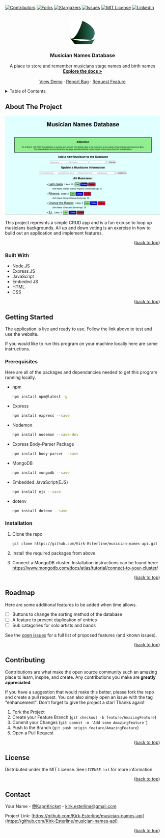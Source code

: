 <!-- Improved compatibility of back to top link: See: https://github.com/othneildrew/Best-README-Template/pull/73 -->
<a name="readme-top"></a>
<!--
*** Thanks for checking out the Best-README-Template. If you have a suggestion
*** that would make this better, please fork the repo and create a pull request
*** or simply open an issue with the tag "enhancement".
*** Don't forget to give the project a star!
*** Thanks again! Now go create something AMAZING! :D
-->



<!-- PROJECT SHIELDS -->
<!--
*** I'm using markdown "reference style" links for readability.
*** Reference links are enclosed in brackets [ ] instead of parentheses ( ).
*** See the bottom of this document for the declaration of the reference variables
*** for contributors-url, forks-url, etc. This is an optional, concise syntax you may use.
*** https://www.markdownguide.org/basic-syntax/#reference-style-links
-->
[![Contributors][contributors-shield]][contributors-url]
[![Forks][forks-shield]][forks-url]
[![Stargazers][stars-shield]][stars-url]
[![Issues][issues-shield]][issues-url]
[![MIT License][license-shield]][license-url]
[![LinkedIn][linkedin-shield]][linkedin-url]



<!-- PROJECT LOGO -->
<br />
<div align="center">
  <a href="https://github.com/Kirk-Esterline/musician-names-api">
    <img src="images/Solid Sail_2.svg" alt="Logo" width="80" height="80">
  </a>

<h3 align="center">Musician Names Database</h3>

  <p align="center">
    A place to store and remember musicians stage names and birth names
    <br />
    <a href="https://github.com/Kirk-Esterline/musician-names-api"><strong>Explore the docs »</strong></a>
    <br />
    <br />
    <a href="https://tame-lime-binturong-suit.cyclic.app/">View Demo</a>
    ·
    <a href="https://github.com/Kirk-Esterline/musician-names-api/issues">Report Bug</a>
    ·
    <a href="https://github.com/Kirk-Esterline/musician-names-api/issues">Request Feature</a>
  </p>
</div>



<!-- TABLE OF CONTENTS -->
<details>
  <summary>Table of Contents</summary>
  <ol>
    <li>
      <a href="#about-the-project">About The Project</a>
      <ul>
        <li><a href="#built-with">Built With</a></li>
      </ul>
    </li>
    <li>
      <a href="#getting-started">Getting Started</a>
      <ul>
        <li><a href="#prerequisites">Prerequisites</a></li>
        <li><a href="#installation">Installation</a></li>
      </ul>
    </li>
    <li><a href="#usage">Usage</a></li>
    <li><a href="#roadmap">Roadmap</a></li>
    <li><a href="#contributing">Contributing</a></li>
    <li><a href="#license">License</a></li>
    <li><a href="#contact">Contact</a></li>
    <li><a href="#acknowledgments">Acknowledgments</a></li>
  </ol>
</details>



<!-- ABOUT THE PROJECT -->
## About The Project

[![Product Name Screen Shot][product-screenshot]](https://example.com)

This project represnts a simple CRUD app and is a fun excuse to loop up musicians backgrounds. All up and down voting is an exercise in how to build out an application and implement features. 

<!-- Here's a blank template to get started: To avoid retyping too much info. Do a search and replace with your text editor for the following: `github_username`, `repo_name`, `twitter_handle`, `linkedin_username`, `email_client`, `email`, `project_title`, `project_description` -->

<p align="right">(<a href="#readme-top">back to top</a>)</p>



### Built With

* Node.JS
* Express.JS
* JavaScript
* Embeded JS
* HTML
* CSS

<!-- * [![Next][Next.js]][Next-url]
* [![React][React.js]][React-url]
* [![Vue][Vue.js]][Vue-url]
* [![Angular][Angular.io]][Angular-url]
* [![Svelte][Svelte.dev]][Svelte-url]
* [![Laravel][Laravel.com]][Laravel-url]
* [![Bootstrap][Bootstrap.com]][Bootstrap-url]
* [![JQuery][JQuery.com]][JQuery-url] -->

<p align="right">(<a href="#readme-top">back to top</a>)</p>



<!-- GETTING STARTED -->
## Getting Started

The application is live and ready to use. Follow the link above to test and use the website.

If you would like to run this program on your machine locally here are some instructions.
### Prerequisites

Here are all of the packages and dependancies needed to get this program running locally.

* npm
  ```sh
  npm install npm@latest -g
  ```
* Express
  ```sh
  npm install express --save
  ```
* Nodemon
  ```sh
  npm install nodemon --save-dev
  ```
* Express Body-Parser Package
  ```sh
  npm install body-parser --save
  ```
* MongoDB
  ```sh
  npm install mongodb --save
  ```
* Embedded JavaScript(EJS)
  ```sh
  npm install ejs --save
  ```
* dotenv
  ```sh
  npm install dotenv --save
  ```

### Installation

1. Clone the repo
   ```sh
   git clone https://github.com/Kirk-Esterline/musician-names-api.git
   ```
2. Install the required packages from above
  
3. Connect a MongoDB cluster. Installation instructions can be found here: https://www.mongodb.com/docs/atlas/tutorial/connect-to-your-cluster/

<p align="right">(<a href="#readme-top">back to top</a>)</p>



<!-- USAGE EXAMPLES -->
<!-- ## Usage

Use this space to show useful examples of how a project can be used. Additional screenshots, code examples and demos work well in this space. You may also link to more resources.

_For more examples, please refer to the [Documentation](https://example.com)_

<p align="right">(<a href="#readme-top">back to top</a>)</p> -->



<!-- ROADMAP -->
## Roadmap

Here are some additional features to be added when time allows.

- [ ] Buttons to change the sorting method of the database
- [ ] A feature to prevent duplication of entries
- [ ] Sub catagories for solo artists and bands

See the [open issues](https://github.com/Kirk-Esterline/musician-names-api/issues) for a full list of proposed features (and known issues).

<p align="right">(<a href="#readme-top">back to top</a>)</p>



<!-- CONTRIBUTING -->
## Contributing

Contributions are what make the open source community such an amazing place to learn, inspire, and create. Any contributions you make are **greatly appreciated**.

If you have a suggestion that would make this better, please fork the repo and create a pull request. You can also simply open an issue with the tag "enhancement".
Don't forget to give the project a star! Thanks again!

1. Fork the Project
2. Create your Feature Branch (`git checkout -b feature/AmazingFeature`)
3. Commit your Changes (`git commit -m 'Add some AmazingFeature'`)
4. Push to the Branch (`git push origin feature/AmazingFeature`)
5. Open a Pull Request

<p align="right">(<a href="#readme-top">back to top</a>)</p>



<!-- LICENSE -->
## License

Distributed under the MIT License. See `LICENSE.txt` for more information.

<p align="right">(<a href="#readme-top">back to top</a>)</p>



<!-- CONTACT -->
## Contact

Your Name - [@KapnKricket](https://twitter.com/KapnKricket) - kirk.esterline@gmail.com

Project Link: [https://github.com/Kirk-Esterline/musician-names-api](https://github.com/Kirk-Esterline/musician-names-api)

<p align="right">(<a href="#readme-top">back to top</a>)</p>




<!-- MARKDOWN LINKS & IMAGES -->
<!-- https://www.markdownguide.org/basic-syntax/#reference-style-links -->
[contributors-shield]: https://img.shields.io/github/contributors/Kirk-Esterline/musician-names-api.svg?style=for-the-badge
[contributors-url]: https://github.com/Kirk-Esterline/musician-names-api/graphs/contributors
[forks-shield]: https://img.shields.io/github/forks/Kirk-Esterline/musician-names-api.svg?style=for-the-badge
[forks-url]: https://github.com/Kirk-Esterline/musician-names-api/network/members
[stars-shield]: https://img.shields.io/github/stars/Kirk-Esterline/musician-names-api.svg?style=for-the-badge
[stars-url]: https://github.com/Kirk-Esterline/musician-names-api/stargazers
[issues-shield]: https://img.shields.io/github/issues/Kirk-Esterline/musician-names-api.svg?style=for-the-badge
[issues-url]: https://github.com/Kirk-Esterline/musician-names-api/issues
[license-shield]: https://img.shields.io/github/license/Kirk-Esterline/musician-names-api.svg?style=for-the-badge
[license-url]: https://github.com/Kirk-Esterline/musician-names-api/blob/master/LICENSE.txt
[linkedin-shield]: https://img.shields.io/badge/-LinkedIn-black.svg?style=for-the-badge&logo=linkedin&colorB=555
[linkedin-url]: https://www.linkedin.com/in/kirk-esterline/
[product-screenshot]: images/screenshot.png
[Next.js]: https://img.shields.io/badge/next.js-000000?style=for-the-badge&logo=nextdotjs&logoColor=white
[Next-url]: https://nextjs.org/
[React.js]: https://img.shields.io/badge/React-20232A?style=for-the-badge&logo=react&logoColor=61DAFB
[React-url]: https://reactjs.org/
[Vue.js]: https://img.shields.io/badge/Vue.js-35495E?style=for-the-badge&logo=vuedotjs&logoColor=4FC08D
[Vue-url]: https://vuejs.org/
[Angular.io]: https://img.shields.io/badge/Angular-DD0031?style=for-the-badge&logo=angular&logoColor=white
[Angular-url]: https://angular.io/
[Svelte.dev]: https://img.shields.io/badge/Svelte-4A4A55?style=for-the-badge&logo=svelte&logoColor=FF3E00
[Svelte-url]: https://svelte.dev/
[Laravel.com]: https://img.shields.io/badge/Laravel-FF2D20?style=for-the-badge&logo=laravel&logoColor=white
[Laravel-url]: https://laravel.com
[Bootstrap.com]: https://img.shields.io/badge/Bootstrap-563D7C?style=for-the-badge&logo=bootstrap&logoColor=white
[Bootstrap-url]: https://getbootstrap.com
[JQuery.com]: https://img.shields.io/badge/jQuery-0769AD?style=for-the-badge&logo=jquery&logoColor=white
[JQuery-url]: https://jquery.com 
